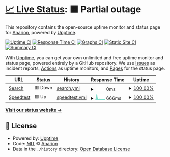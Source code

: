 # [📈 Live Status](https://anarion80.github.io/upptime): <!--live status--> **🟧 Partial outage**

This repository contains the open-source uptime monitor and status page for [Anarion](https://anarion80.github.io/upptime), powered by [Upptime](https://github.com/upptime/upptime).

[![Uptime CI](https://github.com/anarion80/upptime/workflows/Uptime%20CI/badge.svg)](https://github.com/anarion80/upptime/actions?query=workflow%3A%22Uptime+CI%22)
[![Response Time CI](https://github.com/anarion80/upptime/workflows/Response%20Time%20CI/badge.svg)](https://github.com/anarion80/upptime/actions?query=workflow%3A%22Response+Time+CI%22)
[![Graphs CI](https://github.com/anarion80/upptime/workflows/Graphs%20CI/badge.svg)](https://github.com/anarion80/upptime/actions?query=workflow%3A%22Graphs+CI%22)
[![Static Site CI](https://github.com/anarion80/upptime/workflows/Static%20Site%20CI/badge.svg)](https://github.com/anarion80/upptime/actions?query=workflow%3A%22Static+Site+CI%22)
[![Summary CI](https://github.com/anarion80/upptime/workflows/Summary%20CI/badge.svg)](https://github.com/anarion80/upptime/actions?query=workflow%3A%22Summary+CI%22)

With [Upptime](https://upptime.js.org), you can get your own unlimited and free uptime monitor and status page, powered entirely by a GitHub repository. We use [Issues](https://github.com/anarion80/upptime/issues) as incident reports, [Actions](https://github.com/anarion80/upptime/actions) as uptime monitors, and [Pages](https://anarion80.github.io/upptime) for the status page.

<!--start: status pages-->
<!-- This summary is generated by Upptime (https://github.com/upptime/upptime) -->
<!-- Do not edit this manually, your changes will be overwritten -->
<!-- prettier-ignore -->
| URL | Status | History | Response Time | Uptime |
| --- | ------ | ------- | ------------- | ------ |
| <img alt="" src="https://icons.duckduckgo.com/ip3/search.anarion.pl.ico" height="13"> [Search](https://search.anarion.pl) | 🟥 Down | [search.yml](https://github.com/anarion80/upptime/commits/HEAD/history/search.yml) | <details><summary><img alt="Response time graph" src="./graphs/search/response-time-week.png" height="20"> 0ms</summary><br><a href="https://upptime.anarion.pl/history/search"><img alt="Response time 640" src="https://img.shields.io/endpoint?url=https%3A%2F%2Fraw.githubusercontent.com%2Fanarion80%2Fupptime%2FHEAD%2Fapi%2Fsearch%2Fresponse-time.json"></a><br><a href="https://upptime.anarion.pl/history/search"><img alt="24-hour response time 0" src="https://img.shields.io/endpoint?url=https%3A%2F%2Fraw.githubusercontent.com%2Fanarion80%2Fupptime%2FHEAD%2Fapi%2Fsearch%2Fresponse-time-day.json"></a><br><a href="https://upptime.anarion.pl/history/search"><img alt="7-day response time 0" src="https://img.shields.io/endpoint?url=https%3A%2F%2Fraw.githubusercontent.com%2Fanarion80%2Fupptime%2FHEAD%2Fapi%2Fsearch%2Fresponse-time-week.json"></a><br><a href="https://upptime.anarion.pl/history/search"><img alt="30-day response time 0" src="https://img.shields.io/endpoint?url=https%3A%2F%2Fraw.githubusercontent.com%2Fanarion80%2Fupptime%2FHEAD%2Fapi%2Fsearch%2Fresponse-time-month.json"></a><br><a href="https://upptime.anarion.pl/history/search"><img alt="1-year response time 640" src="https://img.shields.io/endpoint?url=https%3A%2F%2Fraw.githubusercontent.com%2Fanarion80%2Fupptime%2FHEAD%2Fapi%2Fsearch%2Fresponse-time-year.json"></a></details> | <details><summary><a href="https://upptime.anarion.pl/history/search">100.00%</a></summary><a href="https://upptime.anarion.pl/history/search"><img alt="All-time uptime 98.85%" src="https://img.shields.io/endpoint?url=https%3A%2F%2Fraw.githubusercontent.com%2Fanarion80%2Fupptime%2FHEAD%2Fapi%2Fsearch%2Fuptime.json"></a><br><a href="https://upptime.anarion.pl/history/search"><img alt="24-hour uptime 100.00%" src="https://img.shields.io/endpoint?url=https%3A%2F%2Fraw.githubusercontent.com%2Fanarion80%2Fupptime%2FHEAD%2Fapi%2Fsearch%2Fuptime-day.json"></a><br><a href="https://upptime.anarion.pl/history/search"><img alt="7-day uptime 100.00%" src="https://img.shields.io/endpoint?url=https%3A%2F%2Fraw.githubusercontent.com%2Fanarion80%2Fupptime%2FHEAD%2Fapi%2Fsearch%2Fuptime-week.json"></a><br><a href="https://upptime.anarion.pl/history/search"><img alt="30-day uptime 100.00%" src="https://img.shields.io/endpoint?url=https%3A%2F%2Fraw.githubusercontent.com%2Fanarion80%2Fupptime%2FHEAD%2Fapi%2Fsearch%2Fuptime-month.json"></a><br><a href="https://upptime.anarion.pl/history/search"><img alt="1-year uptime 98.85%" src="https://img.shields.io/endpoint?url=https%3A%2F%2Fraw.githubusercontent.com%2Fanarion80%2Fupptime%2FHEAD%2Fapi%2Fsearch%2Fuptime-year.json"></a></details>
| <img alt="" src="https://icons.duckduckgo.com/ip3/speedtest.nas.anarion.pl.ico" height="13"> [Speedtest](https://speedtest.nas.anarion.pl) | 🟩 Up | [speedtest.yml](https://github.com/anarion80/upptime/commits/HEAD/history/speedtest.yml) | <details><summary><img alt="Response time graph" src="./graphs/speedtest/response-time-week.png" height="20"> 666ms</summary><br><a href="https://upptime.anarion.pl/history/speedtest"><img alt="Response time 672" src="https://img.shields.io/endpoint?url=https%3A%2F%2Fraw.githubusercontent.com%2Fanarion80%2Fupptime%2FHEAD%2Fapi%2Fspeedtest%2Fresponse-time.json"></a><br><a href="https://upptime.anarion.pl/history/speedtest"><img alt="24-hour response time 814" src="https://img.shields.io/endpoint?url=https%3A%2F%2Fraw.githubusercontent.com%2Fanarion80%2Fupptime%2FHEAD%2Fapi%2Fspeedtest%2Fresponse-time-day.json"></a><br><a href="https://upptime.anarion.pl/history/speedtest"><img alt="7-day response time 666" src="https://img.shields.io/endpoint?url=https%3A%2F%2Fraw.githubusercontent.com%2Fanarion80%2Fupptime%2FHEAD%2Fapi%2Fspeedtest%2Fresponse-time-week.json"></a><br><a href="https://upptime.anarion.pl/history/speedtest"><img alt="30-day response time 785" src="https://img.shields.io/endpoint?url=https%3A%2F%2Fraw.githubusercontent.com%2Fanarion80%2Fupptime%2FHEAD%2Fapi%2Fspeedtest%2Fresponse-time-month.json"></a><br><a href="https://upptime.anarion.pl/history/speedtest"><img alt="1-year response time 672" src="https://img.shields.io/endpoint?url=https%3A%2F%2Fraw.githubusercontent.com%2Fanarion80%2Fupptime%2FHEAD%2Fapi%2Fspeedtest%2Fresponse-time-year.json"></a></details> | <details><summary><a href="https://upptime.anarion.pl/history/speedtest">100.00%</a></summary><a href="https://upptime.anarion.pl/history/speedtest"><img alt="All-time uptime 93.90%" src="https://img.shields.io/endpoint?url=https%3A%2F%2Fraw.githubusercontent.com%2Fanarion80%2Fupptime%2FHEAD%2Fapi%2Fspeedtest%2Fuptime.json"></a><br><a href="https://upptime.anarion.pl/history/speedtest"><img alt="24-hour uptime 100.00%" src="https://img.shields.io/endpoint?url=https%3A%2F%2Fraw.githubusercontent.com%2Fanarion80%2Fupptime%2FHEAD%2Fapi%2Fspeedtest%2Fuptime-day.json"></a><br><a href="https://upptime.anarion.pl/history/speedtest"><img alt="7-day uptime 100.00%" src="https://img.shields.io/endpoint?url=https%3A%2F%2Fraw.githubusercontent.com%2Fanarion80%2Fupptime%2FHEAD%2Fapi%2Fspeedtest%2Fuptime-week.json"></a><br><a href="https://upptime.anarion.pl/history/speedtest"><img alt="30-day uptime 84.55%" src="https://img.shields.io/endpoint?url=https%3A%2F%2Fraw.githubusercontent.com%2Fanarion80%2Fupptime%2FHEAD%2Fapi%2Fspeedtest%2Fuptime-month.json"></a><br><a href="https://upptime.anarion.pl/history/speedtest"><img alt="1-year uptime 93.90%" src="https://img.shields.io/endpoint?url=https%3A%2F%2Fraw.githubusercontent.com%2Fanarion80%2Fupptime%2FHEAD%2Fapi%2Fspeedtest%2Fuptime-year.json"></a></details>

<!--end: status pages-->

[**Visit our status website →**](https://anarion80.github.io/upptime)

## 📄 License

- Powered by: [Upptime](https://github.com/upptime/upptime)
- Code: [MIT](./LICENSE) © [Anarion](https://anarion80.github.io/upptime)
- Data in the `./history` directory: [Open Database License](https://opendatacommons.org/licenses/odbl/1-0/)
